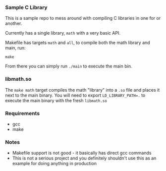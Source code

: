 ### Sample C Library

This is a sample repo to mess around with compiling C libraries in one for or another.

Currently has a single library, `math` with a very basic API.

Makefile has targets `math` and `all`, to compile both the math library and main, run:

```
make
```

From there you can simply run `./main` to execute the main bin.

### libmath.so

The `make math` target compiles the math "library" into a `.so` file and places it next to the main binary. You will need to export `LD_LIBRARY_PATH=.` to execute the main binary with the fresh `libmath.so`

### Requirements

- gcc
- make

### Notes

- Makefile support is not good - it basically has direct gcc commands
- This is not a serious project and you definitely shouldn't use this as an example for doing anything in production